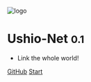 ![logo](/logo/logo_img.png ':size=230x230')

# Ushio-Net <small>0.1</small>

> 

- Link the whole world!

[GitHub](https://github.com/iotcat/ushio-net/)
[Start](#Ushio-Net)

